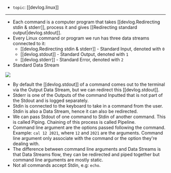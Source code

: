 
- `topic`: [[devlog.linux]]

---

- Each command is a computer program that takes [[devlog.Redirecting stdin & stderr]], process it and gives [[Redirecting standard output|devlog.stdout]].
- Every Linux command or program we run has three data streams connected to it:
  - [[devlog.Redirecting stdin & stderr]] - Standard Input, denoted with `0`
  - [[devlog.stdout]] - Standard Output, denoted with `1`
  - [[devlog.stderr]] - Standard Error, denoted with `2`
- Standard Data Stream

![](https://raw.githubusercontent.com/zubayrrr/twiki/main/bin/image.1upbcz4kmqj.png)

- By default the [[devlog.stdout]] of a command comes out to the terminal via the Output Data Stream, but we can redirect this [[devlog.stdout]].
- Stderr is one of the Outputs of the command Inputted that is not part of the Stdout and is logged separately.
- Stdin is connected to the keyboard to take in a command from the user. Stdin is also a Data Stream, hence it can also be redirected.
- We can pass Stdout of one command to Stdin of another command. This is called Piping. Chaining of this process is called Pipeline.
- Command line argument are the options passed following the command.  
  Example: `cal 12 2021`, where `12` and `2021` are the arguments. Command line argument only associate with the command or the option they're dealing with.
- The difference between command line arguments and Data Streams is that Data Streams flow, they can be redirected and piped together but command line arguments are mostly static.
- Not all commands accept Stdin, e.g: `echo`.
